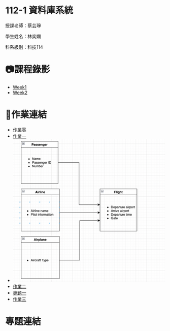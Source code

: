 # 112-1 資料庫系統
授課老師：蔡芸琤

學生姓名：林奕嫻

科系級別：科技114

# 📷課程錄影

+ [Week1](https://www.youtube.com/watch?v=idhUbF1req4)
+ [Week2](https://www.youtube.com/watch?v=qGaGgdm_YtY)

# 📖作業連結

+  [作業零](http://youtu.be/xzcWlx-QmZ0)
+  [作業一](https://youtu.be/Uva8xX6j10I)
+  ![作業一](https://github.com/linixian/112-1-DB/blob/main/截圖%202023-09-21%20下午6.55.16.png)
+  [作業二](https://youtu.be/xl3tP7r-WgI)
+  [專題一](https://youtu.be/gjhXiT2HzU8)
+  [作業三](https://youtu.be/V8Oomb4_K_k)
  
# 專題連結
